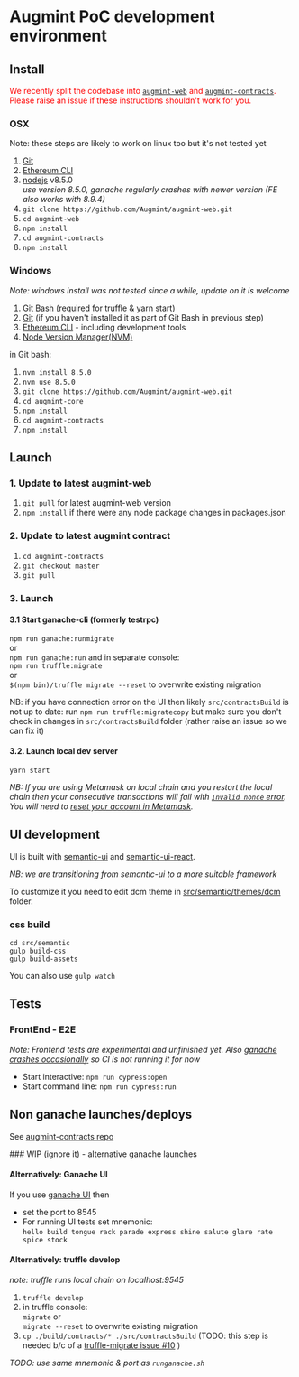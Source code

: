 # Augmint PoC development environment

## Install

<span style="color:red">We recently split the codebase into [`augmint-web`](https://github.com/Augmint/augmint-web) and [`augmint-contracts`](https://github.com/Augmint/augmint-contracts). Please raise an issue if these instructions shouldn't work for you.</span>

### OSX

Note: these steps are likely to work on linux too but it's not tested yet

1. [Git](https://git-scm.com/download)
1. [Ethereum CLI](https://www.ethereum.org/cli)
1. [nodejs](https://nodejs.org/en/download/) v8.5.0  
   _use version 8.5.0, ganache regularly crashes with newer version (FE also works with 8.9.4)_
1. `git clone https://github.com/Augmint/augmint-web.git`
1. `cd augmint-web`
1. `npm install`
1. `cd augmint-contracts`
1. `npm install`

### Windows

_Note: windows install was not tested since a while, update on it is welcome_

1. [Git Bash](https://git-for-windows.github.io/) (required for truffle & yarn start)
1. [Git](https://git-scm.com/download) (if you haven't installed it as part of Git Bash in previous step)
1. [Ethereum CLI](https://www.ethereum.org/cli) - including development tools
1. [Node Version Manager(NVM)](https://github.com/coreybutler/nvm-windows/releases)

in Git bash:

1. `nvm install 8.5.0`
1. `nvm use 8.5.0`
1. `git clone https://github.com/Augmint/augmint-web.git`
1. `cd augmint-core`
1. `npm install`
1. `cd augmint-contracts`
1. `npm install`

## Launch

### 1. Update to latest augmint-web

1. `git pull` for latest augmint-web version
1. `npm install` if there were any node package changes in packages.json

### 2. Update to latest augmint contract

1. `cd augmint-contracts`
1. `git checkout master`
1. `git pull`

### 3. Launch

#### 3.1 Start ganache-cli (formerly testrpc)

`npm run ganache:runmigrate`  
or  
`npm run ganache:run` and in separate console:  
`npm run truffle:migrate`  
or  
`$(npm bin)/truffle migrate --reset` to overwrite existing migration

NB: if you have connection error on the UI then likely `src/contractsBuild` is not up to date: run `npm run truffle:migratecopy`
but make sure you don't check in changes in `src/contractsBuild` folder (rather raise an issue so we can fix it)

#### 3.2. Launch local dev server

`yarn start`

_NB: If you are using Metamask on local chain and you restart the local chain then your consecutive transactions will fail with [`Invalid nonce` error](https://github.com/MetaMask/metamask-extension/issues/1999). You will need to [reset your account in Metamask](http://metamask.helpscoutdocs.com/article/36-resetting-an-account)._

## UI development

UI is built with [semantic-ui](https://www.semantic-ui.com) and [semantic-ui-react](https://react.semantic-ui.com).

_NB: we are transitioning from semantic-ui to a more suitable framework_

To customize it you need to edit dcm theme in [src/semantic/themes/dcm](src/semantic/themes/dcm) folder.

### css build

```
cd src/semantic
gulp build-css
gulp build-assets
```

You can also use `gulp watch`

## Tests

### FrontEnd - E2E

_Note: Frontend tests are experimental and unfinished yet. Also [ganache crashes occasionally](https://github.com/trufflesuite/ganache-cli/issues/453#issuecomment-359954713) so CI is not running it for now_

* Start interactive: `npm run cypress:open`
* Start command line: `npm run cypress:run`

## Non ganache launches/deploys

See [augmint-contracts repo](https://github.com/Augmint/augmint-contracts)

### WIP (ignore it) - alternative ganache launches

#### Alternatively: Ganache UI

If you use [ganache UI](http://truffleframework.com/ganache/) then

* set the port to 8545
* For running UI tests set mnemonic:  
  `hello build tongue rack parade express shine salute glare rate spice stock`

#### Alternatively: truffle develop

_note: truffle runs local chain on localhost:9545_

1. `truffle develop`
1. in truffle console:  
   `migrate` or  
   `migrate --reset` to overwrite existing migration
1. `cp ./build/contracts/* ./src/contractsBuild` (TODO: this step is needed b/c of a [truffle-migrate issue #10](https://github.com/trufflesuite/truffle-migrate/issues/10) )

_TODO: use same mnemonic & port as `runganache.sh`_
